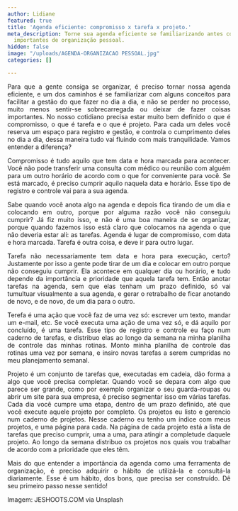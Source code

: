 ```yaml
---
author: Lidiane
featured: true
title: 'Agenda eficiente: compromisso x tarefa x projeto.'
meta_description: Torne sua agenda eficiente se familiarizando antes com conceitos
  importantes de organização pessoal.
hidden: false
image: "/uploads/AGENDA-ORGANIZACAO PESSOAL.jpg"
categories: []

---
```

<p align="justify">Para que a gente consiga se organizar, é preciso tornar nossa agenda eficiente, e um dos caminhos é se familiarizar com alguns conceitos para facilitar a gestão do que fazer no dia a dia, e não se perder no processo, muito menos sentir-se sobrecarregada ou deixar de fazer coisas importantes. No nosso cotidiano precisa estar muito bem definido o que é compromisso, o que é tarefa e o que é projeto. Para cada um deles você reserva um espaço para registro e gestão, e controla o cumprimento deles no dia a dia, dessa maneira tudo vai fluindo com mais tranquilidade. Vamos entender a diferença?

<p align="justify">Compromisso é tudo aquilo que tem data e hora marcada para acontecer. Você não pode transferir uma consulta com médico ou reunião com alguém para um outro horário de acordo com o que for conveniente para você. Se está marcado, é preciso cumprir aquilo naquela data e horário. Esse tipo de registro e controle vai para a sua agenda.

<p align="justify">Sabe quando você anota algo na agenda e depois fica tirando de um dia e colocando em outro, porque por alguma razão você não conseguiu cumprir? Já fiz muito isso, e não é uma boa maneira de se organizar, porque quando fazemos isso está claro que colocamos na agenda o que não deveria estar ali: as tarefas. Agenda é lugar de compromisso, com data e hora marcada. Tarefa é outra coisa, e deve ir para outro lugar.

<p align="justify">Tarefa não necessariamente tem data e hora para execução, certo? Justamente por isso a gente pode tirar de um dia e colocar em outro porque não conseguiu cumprir. Ela acontece em qualquer dia ou horário, e tudo depende da importância e prioridade que aquela tarefa tem. Então anotar tarefas na agenda, sem que elas tenham um prazo definido, só vai tumultuar visualmente a sua agenda, e gerar o retrabalho de ficar anotando de novo, e de novo, de um dia para o outro.

<p align="justify">Terefa é uma ação que você faz de uma vez só: escrever um texto, mandar um e-mail, etc. Se você executa uma ação de uma vez só, e dá aquilo por concluído, é uma tarefa. Esse tipo de registro e controle eu faço num caderno de tarefas, e distribuo elas ao longo da semana na minha planilha de controle das minhas rotinas. Monto minha planilha de controle das rotinas uma vez por semana, e insiro novas tarefas a serem cumpridas no meu planejamento semanal.

<p align="justify">Projeto é um conjunto de tarefas que, executadas em cadeia, dão forma a algo que você precisa completar. Quando você se depara com algo que parece ser grande, como por exemplo organizar o seu guarda-roupas ou abrir um site para sua empresa, é preciso segmentar isso em várias tarefas. Cada dia você cumpre uma etapa, dentro de um prazo definido, até que você execute aquele projeto por completo. Os projetos eu listo e gerencio num caderno de projetos. Nesse caderno eu tenho um índice com meus projetos, e uma página para cada. Na página de cada projeto está a lista de tarefas que preciso cumprir, uma a uma, para atingir a completude daquele projeto. Ao longo da semana distribuo os projetos nos quais vou trabalhar de acordo com a prioridade que eles têm.

<p align="justify">Mais do que entender a importância da agenda como uma ferramenta de organização, é preciso adquirir o hábito de utilizá-la e consultá-la diariamente. Esse é um hábito, dos bons, que precisa ser construído. Dê seu primeiro passo nesse sentido!

<p align="justify">Imagem: JESHOOTS.COM via Unsplash</p>